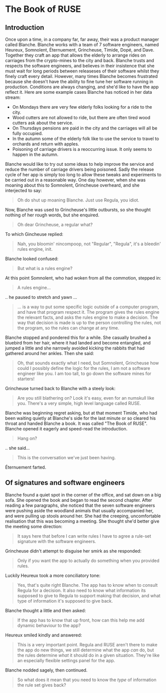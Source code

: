 # The Book of RUSE
## Introduction
Once upon a time, in a company far, far away, their was a product manager called Blanche.  Blanche works with a team of 7 software engineers, named Heureux, Somnolent, Éternuement, Grincheuse, Timide, Dopé, and Dave.  Together they craft an app that allows the elderly to arrange rides on carriages from the crypto-mines to the city and back.    Blanche trusts and respects the software engineers, and believes in their insistence that she must wait for long periods between releaseses of their software whilst they finely craft every detail.  However, many times Blanche becomes frustrated because she doesn't have the ability to fine tune her software running in production.  Conditions are always changing, and she'd like to have the app reflect it.  Here are some example cases Blanche has noticed in her data stream:

- On Mondays there are very few elderly folks looking for a ride to the city. 
- Wood cutters are not allowed to ride, but there are often tired wood cutters ask about the service. 
- On Thursdays pensions are paid in the city and the carriages will all be fully occupied.
- In the autumn some of the elderly folk like to use the service to travel to orchards and return with apples.
- Poisoning of carriage drivers is a reoccurring issue.  It only seems to happen in the autumn. 

Blanche would like to try out some ideas to help improve the service and reduce the number of carriage drivers being poisoned.  Sadly the release cycle of her app is simply too long to allow these tweaks and experiments to be carried out in a reasonable way.  One day however, when she was moaning about this to Somnolent, Grincheuse overheard, and she interjected to say:

> Oh do shut up moaning Blanche.  Just use Regula, you idiot.

Now, Blanche was used to Grincheuse's little outbursts, so she thought nothing of her rough words, but she enquired. 

> Oh dear Grincheuse, a regular what?

To which Gincheuse replied:

> Nah, you bloomin' nincompoop, not "Regular", "Regula", it's a bleedin' rules engine, init. 

Blanche looked confused:

> But what is a rules engine?

At this point Somnolent, who had woken from all the commotion, stepped in:

> A rules engine... 

.. he paused to stretch and yawn ... 

> ... is a way to put some specific logic outside of a computer
> program, and have that program respect it.  The program gives the
> rules engine the relevant facts, and asks the rules engine to make a
> decision.  The way that decision is made is up to the person
> controlling the rules, not the program, so the rules can change at
> any time.

Blanche stopped and pondered this for a while.  She casually brushed a bluebird from her hair, where it had landed and become entangled, and jumped a little and she narrowly avoided kicking the rabbits that had gathered around her ankles. Then she said:

> Oh, that sounds exactly what I need, but Somnolent, Grincheuse how
> could I possibly define the logic for the rules, I am not a software
> engineer like you.  I am too tall, to go down the software mines for
> starters!

Grincheuse turned back to Blanche with a steely look:

> Are you still blathering on?  Look it's easy, even for an numskull
> like you.  There's a very simple, high level language called RUSE.

Blanche was beginning regret asking, but at that moment Timide, who
had been waiting quietly at Blanche's side for the last minute or so
cleared his throat and handed Blanche a book.  It was called "The Book
of RUSE".  Blanche opened it eagerly and speed-read the introduction. 

> Hang on?

.. she said...

> This is the conversation we've just been having.

Éternuement farted. 

## Of signatures and software engineers

Blanche found a quiet spot in the corner of the office, and sat down on a big sofa.  She opened the book and began to read the second chapter.  After reading a few paragraphs, she noticed that the seven software engineers were pushing aside the woodland animals that usually accompanied her, and were pulling up stools around her.  She had the creeping, uncomfortable realisation that this was becoming a meeting.  She thought she'd better give the meeting some direction:

> It says here that before I can write rules I have to agree a rule-set signature with the software engineers.

Grincheuse didn't attempt to disguise her smirk as she responded:

> Only if you want the app to actually do something when you provided rules. 

Luckily Heureux took a more conciliatory tone:

> Yes, that's quite right Blanche. The app has to know when to consult
> Regula for a decision.  It also need to know what information its
> supposed to give to Regula to support making that decision, and what
> type of information it's supposed to give back.

Blanche thought a little and then asked:

> If the app has to know that up front, how can this help me add dynamic behaviour to the app?

Heureux smiled kindly and answered:

> This is a very important point.  Regula and RUSE aren't there to make the app do new things, we still determine what the app *can* do, but the rules determine *what* it should do in a given situation.  They're like an especially flexible settings panel for the app. 

Blanche nodded sagely, then continued.

> So what does it mean that you need to know the *type* of information
> the rule set gives back?


